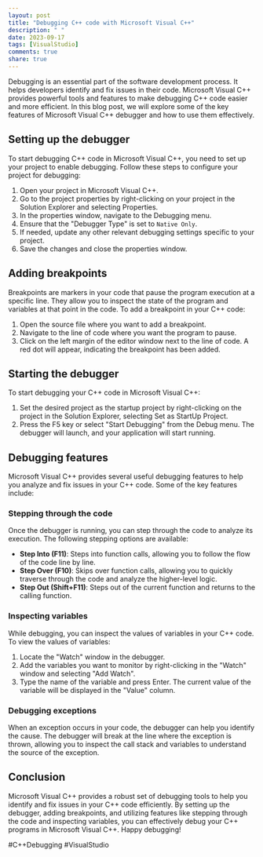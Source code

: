 ```yaml
---
layout: post
title: "Debugging C++ code with Microsoft Visual C++"
description: " "
date: 2023-09-17
tags: [VisualStudio]
comments: true
share: true
---
```


Debugging is an essential part of the software development process. It helps developers identify and fix issues in their code. Microsoft Visual C++ provides powerful tools and features to make debugging C++ code easier and more efficient. In this blog post, we will explore some of the key features of Microsoft Visual C++ debugger and how to use them effectively.

## Setting up the debugger
To start debugging C++ code in Microsoft Visual C++, you need to set up your project to enable debugging. Follow these steps to configure your project for debugging:

1. Open your project in Microsoft Visual C++.
2. Go to the project properties by right-clicking on your project in the Solution Explorer and selecting Properties.
3. In the properties window, navigate to the Debugging menu.
4. Ensure that the "Debugger Type" is set to `Native Only`.
5. If needed, update any other relevant debugging settings specific to your project.
6. Save the changes and close the properties window.

## Adding breakpoints
Breakpoints are markers in your code that pause the program execution at a specific line. They allow you to inspect the state of the program and variables at that point in the code. To add a breakpoint in your C++ code:

1. Open the source file where you want to add a breakpoint.
2. Navigate to the line of code where you want the program to pause.
3. Click on the left margin of the editor window next to the line of code. A red dot will appear, indicating the breakpoint has been added.

## Starting the debugger
To start debugging your C++ code in Microsoft Visual C++:

1. Set the desired project as the startup project by right-clicking on the project in the Solution Explorer, selecting Set as StartUp Project.
2. Press the F5 key or select "Start Debugging" from the Debug menu. The debugger will launch, and your application will start running.

## Debugging features
Microsoft Visual C++ provides several useful debugging features to help you analyze and fix issues in your C++ code. Some of the key features include:

### Stepping through the code
Once the debugger is running, you can step through the code to analyze its execution. The following stepping options are available:

- **Step Into (F11)**: Steps into function calls, allowing you to follow the flow of the code line by line.
- **Step Over (F10)**: Skips over function calls, allowing you to quickly traverse through the code and analyze the higher-level logic.
- **Step Out (Shift+F11)**: Steps out of the current function and returns to the calling function.

### Inspecting variables
While debugging, you can inspect the values of variables in your C++ code. To view the values of variables:

1. Locate the "Watch" window in the debugger.
2. Add the variables you want to monitor by right-clicking in the "Watch" window and selecting "Add Watch".
3. Type the name of the variable and press Enter. The current value of the variable will be displayed in the "Value" column.

### Debugging exceptions
When an exception occurs in your code, the debugger can help you identify the cause. The debugger will break at the line where the exception is thrown, allowing you to inspect the call stack and variables to understand the source of the exception.

## Conclusion
Microsoft Visual C++ provides a robust set of debugging tools to help you identify and fix issues in your C++ code efficiently. By setting up the debugger, adding breakpoints, and utilizing features like stepping through the code and inspecting variables, you can effectively debug your C++ programs in Microsoft Visual C++. Happy debugging!

#C++Debugging #VisualStudio